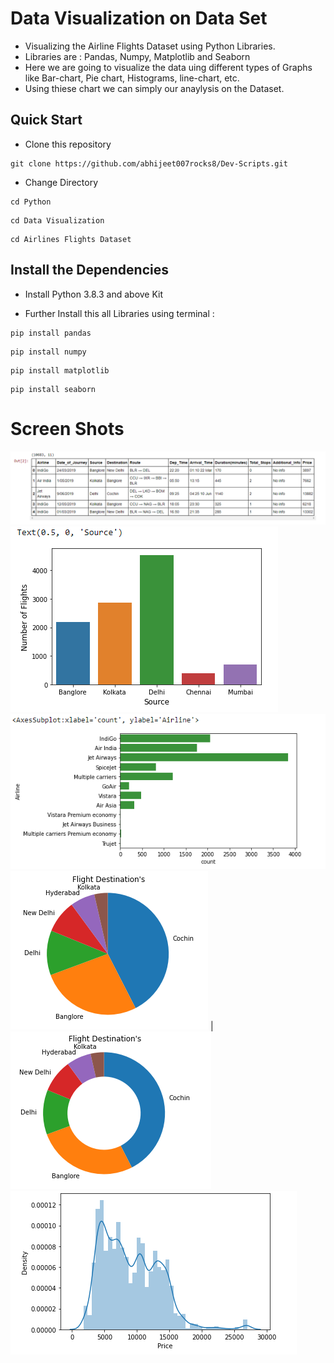 # **Data Visualization on Data Set**

- Visualizing the Airline Flights Dataset using Python Libraries.
- Libraries are : Pandas, Numpy, Matplotlib and Seaborn
- Here we are going to visualize the data uing different types of Graphs like Bar-chart, Pie chart, Histograms, line-chart, etc.
- Using thiese chart we can simply our anaylysis on the Dataset.

## **Quick Start**
- Clone this repository

``` 
git clone https://github.com/abhijeet007rocks8/Dev-Scripts.git
```
- Change Directory

```
cd Python
```
```
cd Data Visualization
```
```
cd Airlines Flights Dataset
```

## **Install the Dependencies**
- Install Python 3.8.3 and above Kit

- Further Install this all Libraries using terminal :
```
pip install pandas
```
```
pip install numpy
```
```
pip install matplotlib
```
```
pip install seaborn
```

# **Screen Shots**

![](https://raw.githubusercontent.com/heet-kumar/TestingRepo/main/Pictures/Data_visualization_on_Airlines_Flights_DataSet/s1.png)
![](https://raw.githubusercontent.com/heet-kumar/TestingRepo/main/Pictures/Data_visualization_on_Airlines_Flights_DataSet/s2.png)  
![](https://raw.githubusercontent.com/heet-kumar/TestingRepo/main/Pictures/Data_visualization_on_Airlines_Flights_DataSet/s3.png)
![](https://raw.githubusercontent.com/heet-kumar/TestingRepo/main/Pictures/Data_visualization_on_Airlines_Flights_DataSet/s4.png) | ![](https://raw.githubusercontent.com/heet-kumar/TestingRepo/main/Pictures/Data_visualization_on_Airlines_Flights_DataSet/s5.png)
![](https://raw.githubusercontent.com/heet-kumar/TestingRepo/main/Pictures/Data_visualization_on_Airlines_Flights_DataSet/s6.png)